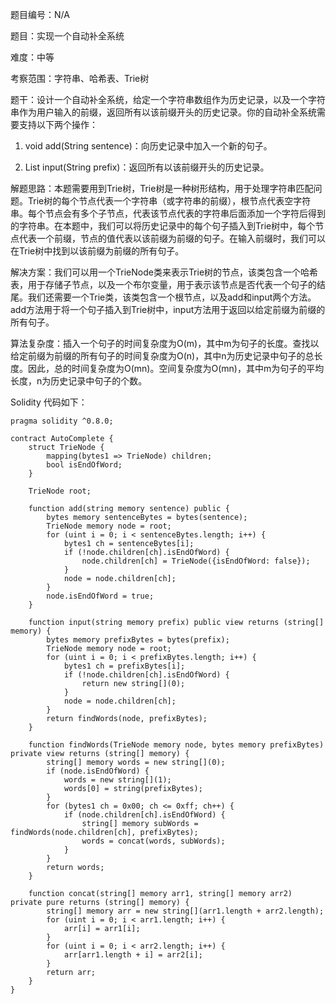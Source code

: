 题目编号：N/A

题目：实现一个自动补全系统

难度：中等

考察范围：字符串、哈希表、Trie树

题干：设计一个自动补全系统，给定一个字符串数组作为历史记录，以及一个字符串作为用户输入的前缀，返回所有以该前缀开头的历史记录。你的自动补全系统需要支持以下两个操作：

1. void add(String sentence)：向历史记录中加入一个新的句子。

2. List<String> input(String prefix)：返回所有以该前缀开头的历史记录。

解题思路：本题需要用到Trie树，Trie树是一种树形结构，用于处理字符串匹配问题。Trie树的每个节点代表一个字符串（或字符串的前缀），根节点代表空字符串。每个节点会有多个子节点，代表该节点代表的字符串后面添加一个字符后得到的字符串。在本题中，我们可以将历史记录中的每个句子插入到Trie树中，每个节点代表一个前缀，节点的值代表以该前缀为前缀的句子。在输入前缀时，我们可以在Trie树中找到以该前缀为前缀的所有句子。

解决方案：我们可以用一个TrieNode类来表示Trie树的节点，该类包含一个哈希表，用于存储子节点，以及一个布尔变量，用于表示该节点是否代表一个句子的结尾。我们还需要一个Trie类，该类包含一个根节点，以及add和input两个方法。add方法用于将一个句子插入到Trie树中，input方法用于返回以给定前缀为前缀的所有句子。

算法复杂度：插入一个句子的时间复杂度为O(m)，其中m为句子的长度。查找以给定前缀为前缀的所有句子的时间复杂度为O(n)，其中n为历史记录中句子的总长度。因此，总的时间复杂度为O(mn)。空间复杂度为O(mn)，其中m为句子的平均长度，n为历史记录中句子的个数。

Solidity 代码如下：

```solidity
pragma solidity ^0.8.0;

contract AutoComplete {
    struct TrieNode {
        mapping(bytes1 => TrieNode) children;
        bool isEndOfWord;
    }
    
    TrieNode root;
    
    function add(string memory sentence) public {
        bytes memory sentenceBytes = bytes(sentence);
        TrieNode memory node = root;
        for (uint i = 0; i < sentenceBytes.length; i++) {
            bytes1 ch = sentenceBytes[i];
            if (!node.children[ch].isEndOfWord) {
                node.children[ch] = TrieNode({isEndOfWord: false});
            }
            node = node.children[ch];
        }
        node.isEndOfWord = true;
    }
    
    function input(string memory prefix) public view returns (string[] memory) {
        bytes memory prefixBytes = bytes(prefix);
        TrieNode memory node = root;
        for (uint i = 0; i < prefixBytes.length; i++) {
            bytes1 ch = prefixBytes[i];
            if (!node.children[ch].isEndOfWord) {
                return new string[](0);
            }
            node = node.children[ch];
        }
        return findWords(node, prefixBytes);
    }
    
    function findWords(TrieNode memory node, bytes memory prefixBytes) private view returns (string[] memory) {
        string[] memory words = new string[](0);
        if (node.isEndOfWord) {
            words = new string[](1);
            words[0] = string(prefixBytes);
        }
        for (bytes1 ch = 0x00; ch <= 0xff; ch++) {
            if (node.children[ch].isEndOfWord) {
                string[] memory subWords = findWords(node.children[ch], prefixBytes);
                words = concat(words, subWords);
            }
        }
        return words;
    }
    
    function concat(string[] memory arr1, string[] memory arr2) private pure returns (string[] memory) {
        string[] memory arr = new string[](arr1.length + arr2.length);
        for (uint i = 0; i < arr1.length; i++) {
            arr[i] = arr1[i];
        }
        for (uint i = 0; i < arr2.length; i++) {
            arr[arr1.length + i] = arr2[i];
        }
        return arr;
    }
}
```